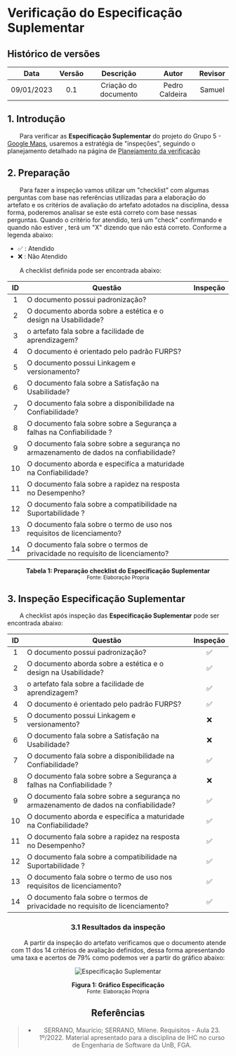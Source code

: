 # Verificação do Especificação Suplementar 

## Histórico de versões

| Data | Versão | Descrição | Autor | Revisor |
| :---: | :---: | :---: | :---: | :---: |
| 09/01/2023 | 0.1 | Criação do documento | Pedro Caldeira | Samuel |

## 1. Introdução

&emsp;&emsp;Para verificar as **Especificação Suplementar** do projeto do Grupo 5 - [Google Maps](https://requisitos-de-software.github.io/2022.2-GoogleMaps/), usaremos a estratégia de "inspeções", seguindo o planejamento detalhado na página de [Planejamento da verificação](../planejamento.md)

## 2. Preparação

&emsp;&emsp;Para fazer a inspeção vamos utilizar um "checklist" com algumas perguntas com base nas referências utilizadas para a elaboração do artefato e os critérios de avaliação do artefato adotados na disciplina, dessa forma, poderemos analisar se este está correto com base nessas perguntas. Quando o critério for atendido, terá um "check" confirmando e quando não estiver , terá um "X" dizendo que não está correto. Conforme a legenda abaixo:

- ✅ : Atendido
- ❌ : Não Atendido

&emsp;&emsp;A checklist definida pode ser encontrada abaixo:

<center>

| ID |Questão| Inspeção |
| :---: | --- | :---: |
| 1 | O documento possui padronização?  |  |
| 2 | O documento aborda sobre a estética e  o design na Usabilidade?   |  |
| 3 | o artefato fala sobre a facilidade de aprendizagem?  |  |
| 4 | O documento é orientado pelo padrão FURPS? |  |
| 5 | O documento possui Linkagem e  versionamento?  ||
| 6 | O documento fala sobre a Satisfação na Usabilidade?|  |
| 7 | O documento fala sobre a disponibilidade na Confiabilidade?|  |
| 8 | O documento fala sobre sobre a Segurança a falhas na Confiabilidade ? | |
| 9 | O documento fala sobre sobre a segurança no armazenamento de dados na confiabilidade? ||
| 10 | O documento aborda e especifíca a maturidade na Confiabilidade?|  |
| 11 | O documento fala sobre a  rapidez na resposta no Desempenho? ||
| 12 | O documento fala sobre a compatibilidade na Suportabilidade ? |  |
| 13 |  O documento fala sobre o termo de uso nos requisitos de licenciamento?|  |
| 14 |  O documento fala sobre o termos de privacidade no requisito de licenciamento? |  |

</center>

<figcaption align='center'>
    <b>Tabela 1: Preparação checklist do Especificação Suplementar </b>
    <br><small> Fonte: Elaboração Propria</small>
</figcaption>

## 3. Inspeção Especificação Suplementar 

&emsp;&emsp;A checklist após inspeção das **Especificação Suplementar** pode ser encontrada abaixo:

<center>

| ID |Questão| Inspeção |
| :---: | --- | :---: |
| 1 | O documento possui padronização?  | ✅ |
| 2 | O documento aborda sobre a estética e  o design na Usabilidade?   | ✅ |
| 3 | o artefato fala sobre a facilidade de aprendizagem?  | ✅ |
| 4 | O documento é orientado pelo padrão FURPS? | ✅ |
| 5 | O documento possui Linkagem e  versionamento?  |❌|
| 6 | O documento fala sobre a Satisfação na Usabilidade?| ❌ |
| 7 | O documento fala sobre a disponibilidade na Confiabilidade?| ✅ |
| 8 | O documento fala sobre sobre a Segurança a falhas na Confiabilidade ? |❌ |
| 9 | O documento fala sobre sobre a segurança no armazenamento de dados na confiabilidade? |✅ |
| 10 | O documento aborda e especifíca a maturidade na Confiabilidade?| ✅ |
| 11 | O documento fala sobre a  rapidez na resposta no Desempenho? |✅|
| 12 | O documento fala sobre a compatibilidade na Suportabilidade ? | ✅ |
| 13 |  O documento fala sobre o termo de uso nos requisitos de licenciamento?| ✅ |
| 14 |  O documento fala sobre o termos de privacidade no requisito de licenciamento? | ✅ |

### 3.1 Resultados da inspeção

&emsp;&emsp; A partir da inspeção do artefato verificamos que o documento atende com 11 dos 14 critérios de avaliação definidos, dessa forma apresentando uma taxa e acertos de 79% como podemos ver a partir do gráfico abaixo:

<center>

</center>

![Especificação Suplementar](https://cdn.discordapp.com/attachments/1051659149848617013/1062163949749026926/image.png)

<figcaption align='center'>
    <b>Figura 1: Gráfico Especificação  </b>
    <br><small> Fonte: Elaboração Própria </small>
</figcaption>

## Referências

> - SERRANO, Maurício; SERRANO, Milene. Requisitos - Aula 23. 1º/2022. Material apresentado para a disciplina de IHC no curso de Engenharia de Software da UnB, FGA.
